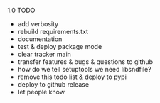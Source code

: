 1.0 TODO
* add verbosity
* rebuild requirements.txt
* documentation
* test & deploy package mode
* clear tracker main
* transfer features & bugs & questions to github
* how do we tell setuptools we need libsndfile?
* remove this todo list & deploy to pypi
* deploy to github release
* let people know
